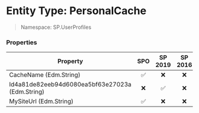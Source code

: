 # Entity Type: PersonalCache

> Namespace: SP.UserProfiles

### Properties

Property | SPO | SP 2019 | SP 2016 | SP 2013
----------|:---:|:-------:|:-------:|:-------:
CacheName (Edm.String) | ✅ | ❌ | ❌ | ❌
Id4a81de82eeb94d6080ea5bf63e27023a (Edm.String) | ❌ | ✅ | ❌ | ❌
MySiteUrl (Edm.String) | ✅ | ❌ | ❌ | ❌